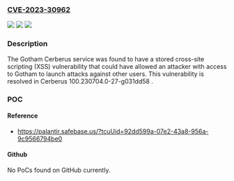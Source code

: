 ### [CVE-2023-30962](https://cve.mitre.org/cgi-bin/cvename.cgi?name=CVE-2023-30962)
![](https://img.shields.io/static/v1?label=Product&message=com.palantir.acme.cerberus%3Acerberus&color=blue)
![](https://img.shields.io/static/v1?label=Version&message=*%3C%20100.230704.0-27-g031dd58%20&color=brighgreen)
![](https://img.shields.io/static/v1?label=Vulnerability&message=The%20product%20allows%20the%20attacker%20to%20upload%20or%20transfer%20files%20of%20dangerous%20types%20that%20can%20be%20automatically%20processed%20within%20the%20product's%20environment.&color=brighgreen)

### Description

The Gotham Cerberus service was found to have a stored cross-site scripting (XSS) vulnerability that could have allowed an attacker with access to Gotham to launch attacks against other users. This vulnerability is resolved in Cerberus 100.230704.0-27-g031dd58 .

### POC

#### Reference
- https://palantir.safebase.us/?tcuUid=92dd599a-07e2-43a8-956a-9c9566794be0

#### Github
No PoCs found on GitHub currently.

